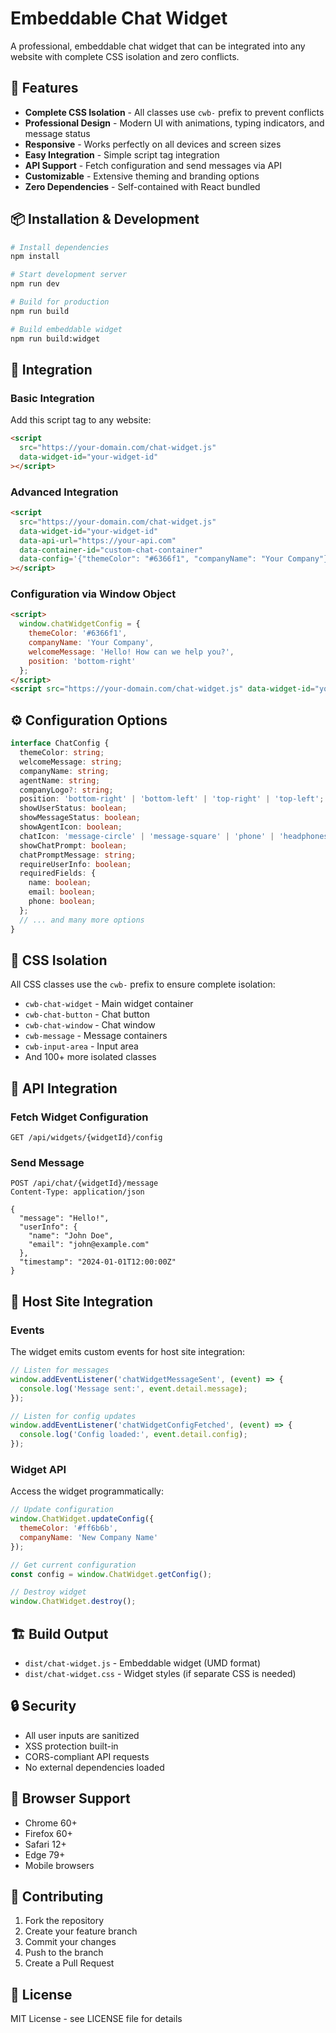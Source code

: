 # Embeddable Chat Widget

A professional, embeddable chat widget that can be integrated into any website with complete CSS isolation and zero conflicts.

## 🚀 Features

- **Complete CSS Isolation** - All classes use `cwb-` prefix to prevent conflicts
- **Professional Design** - Modern UI with animations, typing indicators, and message status
- **Responsive** - Works perfectly on all devices and screen sizes
- **Easy Integration** - Simple script tag integration
- **API Support** - Fetch configuration and send messages via API
- **Customizable** - Extensive theming and branding options
- **Zero Dependencies** - Self-contained with React bundled

## 📦 Installation & Development

```bash
# Install dependencies
npm install

# Start development server
npm run dev

# Build for production
npm run build

# Build embeddable widget
npm run build:widget
```

## 🔧 Integration

### Basic Integration

Add this script tag to any website:

```html
<script 
  src="https://your-domain.com/chat-widget.js"
  data-widget-id="your-widget-id"
></script>
```

### Advanced Integration

```html
<script 
  src="https://your-domain.com/chat-widget.js"
  data-widget-id="your-widget-id"
  data-api-url="https://your-api.com"
  data-container-id="custom-chat-container"
  data-config='{"themeColor": "#6366f1", "companyName": "Your Company"}'
></script>
```

### Configuration via Window Object

```html
<script>
  window.chatWidgetConfig = {
    themeColor: '#6366f1',
    companyName: 'Your Company',
    welcomeMessage: 'Hello! How can we help you?',
    position: 'bottom-right'
  };
</script>
<script src="https://your-domain.com/chat-widget.js" data-widget-id="your-widget-id"></script>
```

## ⚙️ Configuration Options

```typescript
interface ChatConfig {
  themeColor: string;
  welcomeMessage: string;
  companyName: string;
  agentName: string;
  companyLogo?: string;
  position: 'bottom-right' | 'bottom-left' | 'top-right' | 'top-left';
  showUserStatus: boolean;
  showMessageStatus: boolean;
  showAgentIcon: boolean;
  chatIcon: 'message-circle' | 'message-square' | 'phone' | 'headphones' | 'help-circle' | 'mail';
  showChatPrompt: boolean;
  chatPromptMessage: string;
  requireUserInfo: boolean;
  requiredFields: {
    name: boolean;
    email: boolean;
    phone: boolean;
  };
  // ... and many more options
}
```

## 🎨 CSS Isolation

All CSS classes use the `cwb-` prefix to ensure complete isolation:

- `cwb-chat-widget` - Main widget container
- `cwb-chat-button` - Chat button
- `cwb-chat-window` - Chat window
- `cwb-message` - Message containers
- `cwb-input-area` - Input area
- And 100+ more isolated classes

## 📡 API Integration

### Fetch Widget Configuration

```
GET /api/widgets/{widgetId}/config
```

### Send Message

```
POST /api/chat/{widgetId}/message
Content-Type: application/json

{
  "message": "Hello!",
  "userInfo": {
    "name": "John Doe",
    "email": "john@example.com"
  },
  "timestamp": "2024-01-01T12:00:00Z"
}
```

## 🔌 Host Site Integration

### Events

The widget emits custom events for host site integration:

```javascript
// Listen for messages
window.addEventListener('chatWidgetMessageSent', (event) => {
  console.log('Message sent:', event.detail.message);
});

// Listen for config updates
window.addEventListener('chatWidgetConfigFetched', (event) => {
  console.log('Config loaded:', event.detail.config);
});
```

### Widget API

Access the widget programmatically:

```javascript
// Update configuration
window.ChatWidget.updateConfig({
  themeColor: '#ff6b6b',
  companyName: 'New Company Name'
});

// Get current configuration
const config = window.ChatWidget.getConfig();

// Destroy widget
window.ChatWidget.destroy();
```

## 🏗️ Build Output

- `dist/chat-widget.js` - Embeddable widget (UMD format)
- `dist/chat-widget.css` - Widget styles (if separate CSS is needed)

## 🔒 Security

- All user inputs are sanitized
- XSS protection built-in
- CORS-compliant API requests
- No external dependencies loaded

## 📱 Browser Support

- Chrome 60+
- Firefox 60+
- Safari 12+
- Edge 79+
- Mobile browsers

## 🤝 Contributing

1. Fork the repository
2. Create your feature branch
3. Commit your changes
4. Push to the branch
5. Create a Pull Request

## 📄 License

MIT License - see LICENSE file for details
